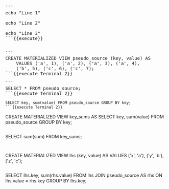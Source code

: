 <pre>
```
echo "Line 1"

echo "Line 2"

echo "Line 3"
```{{execute}}

</pre>

<pre>
```
CREATE MATERIALIZED VIEW pseudo_source (key, value) AS
    VALUES ('a', 1), ('a', 2), ('a', 3), ('a', 4),
    ('b', 5), ('c', 6), ('c', 7);
```{{execute Terminal 2}}
</pre>

<pre>
```
SELECT * FROM pseudo_source;
```{{execute Terminal 2}}
</pre>

```
SELECT key, sum(value) FROM pseudo_source GROUP BY key;
```{{execute Terminal 2}}

```
CREATE MATERIALIZED VIEW key_sums AS
    SELECT key, sum(value) FROM pseudo_source GROUP BY key;
```{{execute Terminal 2}}

```
SELECT sum(sum) FROM key_sums;
```{{execute Terminal 2}}


```
CREATE MATERIALIZED VIEW lhs (key, value) AS
    VALUES ('x', 'a'), ('y', 'b'), ('z', 'c');
```{{execute Terminal 2}}

```
SELECT lhs.key, sum(rhs.value)
FROM lhs
JOIN pseudo_source AS rhs
ON lhs.value = rhs.key
GROUP BY lhs.key;
```{{execute Terminal 2}}